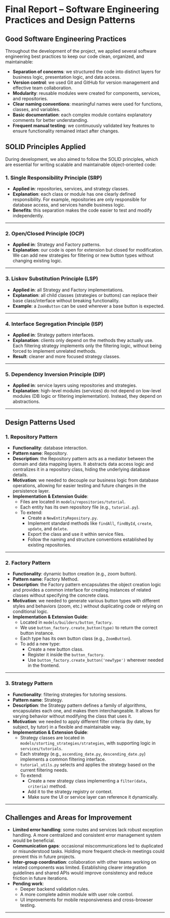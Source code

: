# Final Report – Software Engineering Practices and Design Patterns

## Good Software Engineering Practices

Throughout the development of the project, we applied several software engineering best practices to keep our code clean, organized, and maintainable:

- **Separation of concerns**: we structured the code into distinct layers for business logic, presentation logic, and data access.
- **Version control**: we used Git and GitHub for version management and effective team collaboration.
- **Modularity**: reusable modules were created for components, services, and repositories.
- **Clear naming conventions**: meaningful names were used for functions, classes, and variables.
- **Basic documentation**: each complex module contains explanatory comments for better understanding.
- **Frequent manual testing**: we continuously validated key features to ensure functionality remained intact after changes.

## SOLID Principles Applied

During development, we also aimed to follow the SOLID principles, which are essential for writing scalable and maintainable object-oriented code:

### 1. **Single Responsibility Principle (SRP)**  
- **Applied in**: repositories, services, and strategy classes.  
- **Explanation**: each class or module has one clearly defined responsibility. For example, repositories are only responsible for database access, and services handle business logic.  
- **Benefits**: this separation makes the code easier to test and modify independently.

---

### 2. **Open/Closed Principle (OCP)**  
- **Applied in**: Strategy and Factory patterns.  
- **Explanation**: our code is open for extension but closed for modification. We can add new strategies for filtering or new button types without changing existing logic.  

---

### 3. **Liskov Substitution Principle (LSP)**  
- **Applied in**: all Strategy and Factory implementations.  
- **Explanation**: all child classes (strategies or buttons) can replace their base class/interface without breaking functionality.  
- **Example**: a `ZoomButton` can be used wherever a base button is expected.

---

### 4. **Interface Segregation Principle (ISP)**  
- **Applied in**: Strategy pattern interfaces.  
- **Explanation**: clients only depend on the methods they actually use. Each filtering strategy implements only the filtering logic, without being forced to implement unrelated methods.  
- **Result**: cleaner and more focused strategy classes.

---

### 5. **Dependency Inversion Principle (DIP)**  
- **Applied in**: service layers using repositories and strategies.  
- **Explanation**: high-level modules (services) do not depend on low-level modules (DB logic or filtering implementation). Instead, they depend on abstractions. 

---

## Design Patterns Used

### 1. Repository Pattern

- **Functionality**: database interaction.
- **Pattern name**: Repository.
- **Description**: the Repository pattern acts as a mediator between the domain and data mapping layers. It abstracts data access logic and centralizes it in a repository class, hiding the underlying database details.
- **Motivation**: we needed to decouple our business logic from database operations, allowing for easier testing and future changes in the persistence layer.
- **Implementation & Extension Guide**:
  - Files are located in `models/repositories/tutorial`.
  - Each entity has its own repository file (e.g., `tutorial.py`).
  - To extend:
    - Create a `NewEntityRepository.py`.
    - Implement standard methods like `findAll`, `findById`, `create`, `update`, and `delete`.
    - Export the class and use it within service files.
    - Follow the naming and structure conventions established by existing repositories.

---

### 2. Factory Pattern

- **Functionality**: dynamic button creation (e.g., zoom button).
- **Pattern name**: Factory Method.
- **Description**: the Factory pattern encapsulates the object creation logic and provides a common interface for creating instances of related classes without specifying the concrete class.
- **Motivation**: we needed to generate various button types with different styles and behaviors (zoom, etc.) without duplicating code or relying on conditional logic.
- **Implementation & Extension Guide**:
  - Located in `models/builders/button_factory`.
  - We use `button_factory.create_button(type)` to return the correct button instance.
  - Each type has its own button class (e.g., `ZoomButton`).
  - To add a new type:
    - Create a new button class.
    - Register it inside the `button_factory`.
    - Use `button_factory.create_button('newType')` wherever needed in the frontend.

---

### 3. Strategy Pattern

- **Functionality**: filtering strategies for tutoring sessions.
- **Pattern name**: Strategy.
- **Description**: the Strategy pattern defines a family of algorithms, encapsulates each one, and makes them interchangeable. It allows for varying behavior without modifying the class that uses it.
- **Motivation**: we needed to apply different filter criteria (by date, by subject, by tutor) in a flexible and maintainable way.
- **Implementation & Extension Guide**:
  - Strategy classes are located in `models/storting_strategies/strategies`, with supporting logic in `services/tutorials`.
  - Each strategy (e.g., `ascending_date.py`, `descending_date.py`) implements a common filtering interface.
  - `tutorial_utils.py` selects and applies the strategy based on the current filtering needs.
  - To extend:
    - Create a new strategy class implementing a `filter(data, criteria)` method.
    - Add it to the strategy registry or context.
    - Make sure the UI or service layer can reference it dynamically.

---

## Challenges and Areas for Improvement

- **Limited error handling**: some routes and services lack robust exception handling. A more centralized and consistent error management system would be beneficial.
- **Communication gaps**: occasional miscommunications led to duplicated or misunderstood tasks. Holding more frequent check-in meetings could prevent this in future projects.
- **Inter-group coordination**: collaboration with other teams working on related components was limited. Establishing clearer integration guidelines and shared APIs would improve consistency and reduce friction in future iterations.
- **Pending work**:
  - Deeper backend validation rules.
  - A more complete admin module with user role control.
  - UI improvements for mobile responsiveness and cross-browser testing.

---

